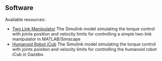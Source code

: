 ## Software

Available resources:

- [Two Link Manipulator](twoLinkManipulator) The Simulink model simulating the torque control with joints position and velocity limits for controlling a simple two-link manipulator in MATLAB/Simscape
- [Humanoid Robot iCub](humanoidRobotIcub) The Simulink model simulating the torque control with joints poisiton and velocity limits for controlling the humanoid robot iCub in Gazebo.
